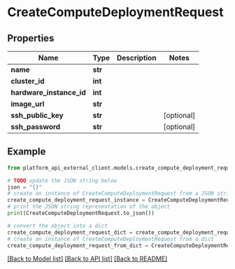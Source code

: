 # CreateComputeDeploymentRequest


## Properties

Name | Type | Description | Notes
------------ | ------------- | ------------- | -------------
**name** | **str** |  | 
**cluster_id** | **int** |  | 
**hardware_instance_id** | **int** |  | 
**image_url** | **str** |  | 
**ssh_public_key** | **str** |  | [optional] 
**ssh_password** | **str** |  | [optional] 

## Example

```python
from platform_api_external_client.models.create_compute_deployment_request import CreateComputeDeploymentRequest

# TODO update the JSON string below
json = "{}"
# create an instance of CreateComputeDeploymentRequest from a JSON string
create_compute_deployment_request_instance = CreateComputeDeploymentRequest.from_json(json)
# print the JSON string representation of the object
print(CreateComputeDeploymentRequest.to_json())

# convert the object into a dict
create_compute_deployment_request_dict = create_compute_deployment_request_instance.to_dict()
# create an instance of CreateComputeDeploymentRequest from a dict
create_compute_deployment_request_from_dict = CreateComputeDeploymentRequest.from_dict(create_compute_deployment_request_dict)
```
[[Back to Model list]](../README.md#documentation-for-models) [[Back to API list]](../README.md#documentation-for-api-endpoints) [[Back to README]](../README.md)


